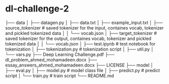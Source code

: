 # dl-challenge-2

├── data
│   ├── datagen.py
│   ├── data.txt
│   ├── example_input.txt
│   ├── source_tokenizer    # saved tokenizer for the input, containes vocab, tokenizer and pickled tokenized data
│   │   └── vocab.json
│   ├── target_tokenizer    # saved tokenizer for the output, containes vocab, tokenizer and pickled tokenized data
│   │   └── vocab.json
│   ├── test.ipynb          # test notebook for tokenization
│   ├── tokenization.py     # tokenization script
│   ├── util.py
│   └── vars.py
├── Deep Learning Challenge.pdf
├── dl_problem_ahmed_mohamadeen.docx
├── essay_answers_ahmed_mohamadeen.docx
├── LICENSE
├── model
│   ├── eval.py
│   ├── model.py            # model class file
│   ├── predict.py          # predict script
│   └── train.py            # train script
└── README.md